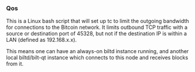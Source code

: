 ### Qos ###

This is a Linux bash script that will set up tc to limit the outgoing bandwidth for connections to the Bitcoin network. It limits outbound TCP traffic with a source or destination port of 45328, but not if the destination IP is within a LAN (defined as 192.168.x.x).

This means one can have an always-on biltd instance running, and another local biltd/bilt-qt instance which connects to this node and receives blocks from it.
